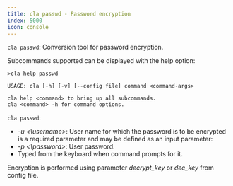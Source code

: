 ```yaml
---
title: cla passwd - Password encryption
index: 5000
icon: console
---
```


`cla passwd`: Conversion tool for password encryption.

Subcommands supported can be displayed with the help option:

    >cla help passwd

    USAGE: cla [-h] [-v] [--config file] command <command-args>

    cla help <command> to bring up all subcommands.
    cla <command> -h for command options.


`cla passwd`:

- *-u <\username>*: User name for which the password is to be encrypted is a required parameter and may be defined as an
  input parameter:
- *-p <\password>*: User password.
- Typed from the keyboard when command prompts for it.

Encryption is performed using parameter *decrypt_key* or *dec_key* from config file.
